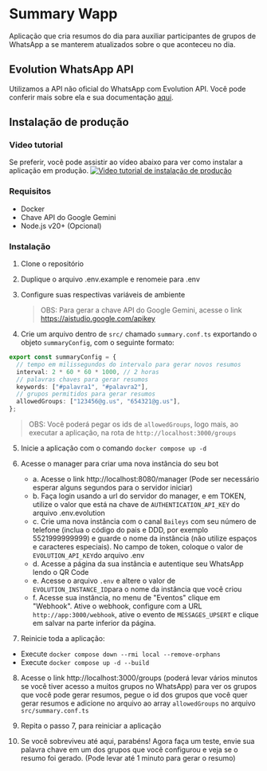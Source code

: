 # Summary Wapp

Aplicação que cria resumos do dia para auxiliar participantes de grupos de WhatsApp a se manterem atualizados sobre o que aconteceu no dia.

## Evolution WhatsApp API

Utilizamos a API não oficial do WhatsApp com Evolution API. Você pode conferir mais sobre ela e sua documentação [aqui](https://doc.evolution-api.com/v2/pt/get-started/introduction).

## Instalação de produção

### Video tutorial

Se preferir, você pode assistir ao vídeo abaixo para ver como instalar a aplicação em produção.
[![Video tutorial de instalação de produção](https://img.youtube.com/vi/iNjX2ZG35gk/0.jpg)](https://youtu.be/iNjX2ZG35gk)

### Requisitos

- Docker
- Chave API do Google Gemini
- Node.js v20+ (Opcional)

### Instalação

1. Clone o repositório

2. Duplique o arquivo .env.example e renomeie para .env

3. Configure suas respectivas variáveis de ambiente

   > OBS: Para gerar a chave API do Google Gemini, acesse o link https://aistudio.google.com/apikey

4. Crie um arquivo dentro de `src/` chamado `summary.conf.ts` exportando o objeto `summaryConfig`, com o seguinte formato:

```ts
export const summaryConfig = {
  // tempo em milissegundos do intervalo para gerar novos resumos
  interval: 2 * 60 * 60 * 1000, // 2 horas
  // palavras chaves para gerar resumos
  keywords: ["#palavra1", "#palavra2"],
  // grupos permitidos para gerar resumos
  allowedGroups: ["123456@g.us", "654321@g.us"],
};
```

> OBS: Você poderá pegar os ids de `allowedGroups`, logo mais, ao executar a aplicação, na rota de `http://localhost:3000/groups`

5. Inicie a aplicação com o comando `docker compose up -d`

6. Acesse o manager para criar uma nova instância do seu bot

   - a. Acesse o link http://localhost:8080/manager (Pode ser necessário esperar alguns segundos para o servidor iniciar)
   - b. Faça login usando a url do servidor do manager, e em TOKEN, utilize o valor que está na chave de `AUTHENTICATION_API_KEY` do arquivo .env.evolution
   - c. Crie uma nova instância com o canal `Baileys` com seu número de telefone (inclua o código do pais e DDD, por exemplo 5521999999999) e guarde o nome da instância (não utilize espaços e caracteres especiais). No campo de token, coloque o valor de `EVOLUTION_API_KEY`do arquivo .env
   - d. Acesse a página da sua instância e autentique seu WhatsApp lendo o QR Code
   - e. Acesse o arquivo `.env` e altere o valor de `EVOLUTION_INSTANCE_ID`para o nome da instância que você criou
   - f. Acesse sua instância, no menu de "Eventos" clique em "Webhook". Ative o webhook, configure com a URL `http://app:3000/webhook`, ative o evento de `MESSAGES_UPSERT` e clique em salvar na parte inferior da página.

7. Reinicie toda a aplicação:

- Execute `docker compose down --rmi local --remove-orphans`
- Execute `docker compose up -d --build`

8. Acesse o link http://localhost:3000/groups (poderá levar vários minutos se você tiver acesso a muitos grupos no WhatsApp) para ver os grupos que você pode gerar resumos, pegue o id dos grupos que você quer gerar resumos e adicione no arquivo ao array `allowedGroups` no arquivo `src/summary.conf.ts`

9. Repita o passo 7, para reiniciar a aplicação

10. Se você sobreviveu até aqui, parabéns! Agora faça um teste, envie sua palavra chave em um dos grupos que você configurou e veja se o resumo foi gerado. (Pode levar até 1 minuto para gerar o resumo)
